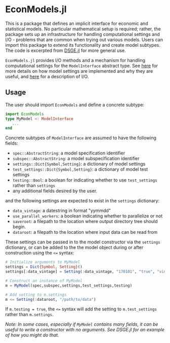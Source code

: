 # EconModels.jl

This is a package that defines an implicit interface for economic and
statistical models. No particular mathematical setup is required; rather, the package sets up an infrastructure for handling
computational settings and I/O - problems that are common when trying out various models. Users can import this package to
extend its functionality and create model subtypes. The code is
excerpted from [DSGE.jl](https://github.com/FRBNY-DSGE/DSGE.jl) for
more general use.

`EconModels.jl` provides I/O methods and a mechanism for handling
computational settings for the `ModelInterface` abstract type.
See
[here](http://frbny-dsge.github.io/DSGE.jl/latest/implementation_details.html#Model-Settings-1) for
more details on how model settings are implemented and why they are
useful,
and
[here](http://frbny-dsge.github.io/DSGE.jl/latest/running_existing_model.html#Input/Output-Directory-Structure-1) for
a description of I/O.

## Usage

The user should import `EconModels` and define a concrete subtype:

```julia
import EconModels
type MyModel <: ModelInterface
   ...
end
```

Concrete subtypes of `ModelInterface` are assumed to have the following fields:

- `spec::AbstractString`: a model specification identifier
- `subspec::AbstractString`: a model subspecification identifier
- `settings::Dict{Symbol,Setting}`: a dictionary of model settings
- `test_settings::Dict{Symbol,Setting}`: a dictionary of model test settings
- `testing::Bool`: a boolean for indicating whether to use `test_settings` rather than `settings`
- any additional fields desired by the user.

and the following settings are expected to exist in the `settings` dictionary:

- `data_vintage`: a datestring in format "yymmdd"
- `use_parallel_workers`: a boolean indicating whether to parallelize or not
- `saveroot`: a filepath to the location where output directory tree should begin.
- `dataroot`: a filepath to the location where input data can be read from

These settings can be passed in to the model constructor via the
`settings` dictionary, or can be added to the the model object during
or after construction using the `<=` syntax:

```julia
# Initialize arguments to MyModel
settings = Dict{Symbol, Setting}()
settings[:data_vintage] = Setting(:data_vintage, "170101", "true", "vint", "Vintage of data used")

# Construct an instance of MyModel
m = MyModel(spec,subspec,settings,test_settings,testing)

# Add setting to m.settings
m <= Setting(:dataroot, "/path/to/data")
```

If `m.testing = true`, the `<=` syntax will add the setting to `m.test_settings` rather than `m.settings`.

*Note: In some cases, especially if `MyModel` contains many fields, it
can be useful to write a constructor with no arguments. See DSGE.jl
for an example of how you might do that.*
